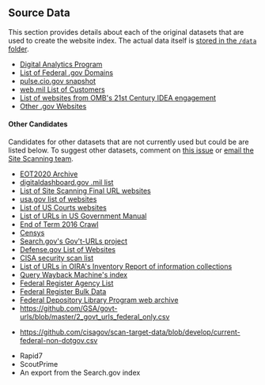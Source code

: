 ## Source Data

This section provides details about each of the original datasets that are used to create the website index.  The actual data itself is [stored in the `/data` folder](https://github.com/GSA/federal-website-index/tree/main/data).  

* [Digital Analytics Program](https://github.com/GSA/federal-website-index/blob/main/source-data/dap.md)
* [List of Federal .gov Domains](https://github.com/GSA/federal-website-index/blob/main/source-data/dotgov-registry-federal.md)
* [pulse.cio.gov snapshot](https://github.com/GSA/federal-website-index/blob/main/source-data/pulse-snapshot.md)
* [web.mil List of Customers](https://github.com/GSA/federal-website-index/blob/main/source-data/dotmil-websites.md)
* [List of websites from OMB's 21st Century IDEA engagement](https://github.com/GSA/federal-website-index/blob/main/source-data/omb_idea.md)
* [Other .gov Websites](https://github.com/GSA/federal-website-index/blob/main/source-data/other-websites.md)


#### Other Candidates

Candidates for other datasets that are not currently used but could be are listed below. To suggest other datasets, comment on [this issue](https://github.com/GSA/federal-website-index/issues/5) or [email the Site Scanning team](mailto:site-scanning@gsa.gov).  

* [EOT2020 Archive](https://github.com/GSA/federal-website-index/blob/main/source-data/eot2020.md)
* [digitaldashboard.gov .mil list](https://github.com/GSA/federal-website-index/blob/main/source-data/dotmil_websites-2.md)
* [List of Site Scanning Final URL websites](https://github.com/GSA/federal-website-index/blob/main/source-data/site-scanning-final-websites.md)
* [usa.gov list of websites](https://github.com/GSA/federal-website-index/blob/main/source-data/usagov_directory.md)
* [List of US Courts websites](https://github.com/GSA/federal-website-index/blob/main/source-data/uscourts.md)
* [List of URLs in US Government Manual](https://github.com/GSA/federal-website-index/blob/main/source-data/us_government_manual-2022.md)
* [End of Term 2016 Crawl](https://github.com/GSA/federal-website-index/blob/main/source-data/eot2016.md)
* [Censys](https://github.com/GSA/federal-website-index/blob/main/source-data/censys.md)
* [Search.gov's Gov't-URLs project](https://github.com/GSA/govt-urls)
* [Defense.gov List of Websites](https://www.defense.gov/Resources/Military-Departments/)
* [CISA security scan list](https://drive.google.com/drive/u/1/folders/1cD71mrR1mKK4ckpji5xYdZqyVn4s5qAh)
* [List of URLs in OIRA's Inventory Report of information collections](https://github.com/GSA/federal-website-index/blob/main/source-data/oira.md)
* [Query Wayback Machine's index](https://github.com/internetarchive/wayback/tree/master/wayback-cdx-server)
* [Federal Register Agency List](https://www.federalregister.gov/api/v1/agencies)
* [Federal Register Bulk Data](https://www.govinfo.gov/bulkdata/FR/2023)
* [Federal Depository Library Program web archive](https://www.archive-it.org/home/FDLPwebarchive)
* https://github.com/GSA/govt-urls/blob/master/2_govt_urls_federal_only.csv
- https://github.com/cisagov/scan-target-data/blob/develop/current-federal-non-dotgov.csv
* Rapid7
* ScoutPrime
* An export from the Search.gov index
